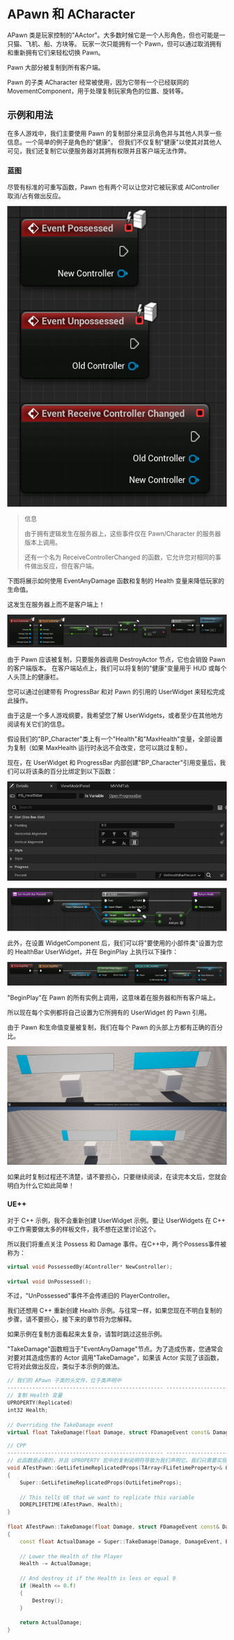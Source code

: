 # APawn 和 ACharacter

APawn 类是玩家控制的"AActor"。大多数时候它是一个人形角色，但也可能是一只猫、飞机、船、方块等。
玩家一次只能拥有一个 Pawn，但可以通过取消拥有和重新拥有它们来轻松切换 Pawn。

Pawn 大部分被复制到所有客户端。

Pawn 的子类 ACharacter 经常被使用，因为它带有一个已经联网的 MovementComponent，用于处理复制玩家角色的位置、旋转等。

## 示例和用法

在多人游戏中，我们主要使用 Pawn 的复制部分来显示角色并与其他人共享一些信息。一个简单的例子是角色的"健康"。
但我们不仅复制"健康"以使其对其他人可见，我们还复制它以便服务器对其拥有权限并且客户端无法作弊。

### 蓝图​

尽管有标准的可重写函数，Pawn 也有两个可以让您对它被玩家或 AIController 取消/占有做出反应。

![对控制器和 pawn 或角色的占有变化做出反应的事件概述。](../../images/g_image-13.png)

> 信息
>
> 由于拥有逻辑发生在服务器上，这些事件仅在 Pawn/Character 的服务器版本上调用。
>
> 还有一个名为 ReceiveControllerChanged 的​​函数，它允许您对相同的事件做出反应，但在客户端。

下图将展示如何使用 EventAnyDamage 函数和复制的 Health 变量来降低玩家的生命值。

这发生在服务器上而不是客户端上！

![如何在 Pawn 或角色中使用事件 AnyDamage 来减少生命值的示例。](../../images/g_image-14.png)

由于 Pawn 应该被复制，只要服务器调用 DestroyActor 节点，它也会销毁 Pawn 的客户端版本。
在客户端站点上，我们可以将复制的"健康"变量用于 HUD 或每个人头顶上的健康栏。

您可以通过创建带有 ProgressBar 和对 Pawn 的引用的 UserWidget 来轻松完成此操作。

由于这是一个多人游戏纲要，我希望您了解 UserWidgets，或者至少在其他地方阅读有关它们的信息。

假设我们的"BP_Character"类上有一个"Health"和"MaxHealth"变量，全部设置为复制（如果 MaxHealth 运行时永远不会改变，您可以跳过复制）。

现在，在 UserWidget 和 ProgressBar 内部创建"BP_Character"引用变量后，我们可以将该条的百分比绑定到以下函数：

![生命条设置](../../images/g_image-15.png)

![进度条的小部件绑定，根据 Pawn 参考的生命值和最大生命值计算百分比。](../../images/g_image-16.png)

此外，在设置 WidgetComponent 后，我​​们可以将"要使用的小部件类"设置为您的 HealthBar UserWidget，并在 BeginPlay 上执行以下操作：

![在 BeginPlay 上将 WidgetComponent 内的 UserWidget 的 Pawn Reference 变量设置为该角色。](../../images/g_image-17.png)

"BeginPlay"在 Pawn 的所有实例上调用，这意味着在服务器和所有客户端上。

所以现在每个实例都将自己设置为它所拥有的 UserWidget 的 Pawn 引用。

由于 Pawn 和生命值变量被复制，我们在每个 Pawn 的头部上方都有正确的百分比。

![游戏中的生命条](../../images/g_image-18.png)

如果此时复制过程还不清楚，请不要担心，只要继续阅读，在读完本文后，您就会明白为什么它如此简单！

### UE++​

对于 C++ 示例，我不会重新创建 UserWidget 示例。要让 UserWidgets 在 C++ 中工作需要做太多的样板文件，我不想在这里讨论这个。

所以我们将重点关注 Possess 和 Damage 事件。在C++中，两个Possess事件被称为：

``` cpp
virtual void PossessedBy(AController* NewController);

virtual void UnPossessed();
```

不过，"UnPossessed"事件不会传递旧的 PlayerController。

我们还想用 C++ 重新创建 Health 示例。与往常一样，如果您现在不明白复制的步骤，请不要担心，接下来的章节将为您解释。

如果示例在复制方面看起来太复杂，请暂时跳过这些示例。

"TakeDamage"函数相当于"EventAnyDamage"节点。为了造成伤害，您通常会对要对其造成伤害的 Actor 调用"TakeDamage"，如果该 Actor 实现了该函数，它将对此做出反应，类似于本示例的做法。

``` cpp
// 我们的 APawn 子类的头文件，位于类声明中
-------------------------------------------------- ------------------------------------------
// 复制 Health 变量
UPROPERTY(Replicated)
int32 Health;

// Overriding the TakeDamage event
virtual float TakeDamage(float Damage, struct FDamageEvent const& DamageEvent, AController* EventInstigator, AActor* DamageCauser) override;
```

``` cpp
// CPP
-------------------------------------------------- ------------------------------------------
// 此函数是必需的，并且 UPROPERTY 宏中的复制说明符导致为我们声明它。我们只需要实现它
void ATestPawn::GetLifetimeReplicatedProps(TArray<FLifetimeProperty>& OutLifetimeProps) const
{
    Super::GetLifetimeReplicatedProps(OutLifetimeProps);

    // This tells UE that we want to replicate this variable
    DOREPLIFETIME(ATestPawn, Health);
}

float ATestPawn::TakeDamage(float Damage, struct FDamageEvent const& DamageEvent, AController*EventInstigator, AActor* DamageCauser)
{
    const float ActualDamage = Super::TakeDamage(Damage, DamageEvent, EventInstigator, DamageCauser);

    // Lower the Health of the Player
    Health -= ActualDamage;

    // And destroy it if the Health is less or equal 0
    if (Health <= 0.f)
    {
        Destroy();
    }

    return ActualDamage;
}
```

